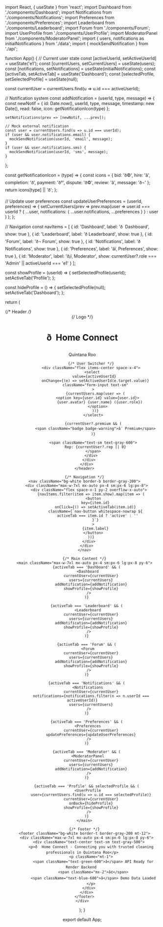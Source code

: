 import React, { useState } from 'react';
import Dashboard from './components/Dashboard';
import Notifications from './components/Notifications';
import Preferences from './components/Preferences';
import Leaderboard from './components/Leaderboard';
import Forum from './components/Forum';
import UserProfile from './components/UserProfile';
import ModeratorPanel from './components/ModeratorPanel';
import { users, notifications as initialNotifications } from './data';
import { mockSendNotification } from './api';

function App() {
  // Current user state
  const [activeUserId, setActiveUserId] = useState('e1');
  const [currentUsers, setCurrentUsers] = useState(users);
  const [notifications, setNotifications] = useState(initialNotifications);
  const [activeTab, setActiveTab] = useState('Dashboard');
  const [selectedProfile, setSelectedProfile] = useState(null);

  const currentUser = currentUsers.find(u => u.id === activeUserId);

  // Notification system
  const addNotification = (userId, type, message) => {
    const newNotif = {
      id: Date.now(),
      userId,
      type,
      message,
      timestamp: new Date(),
      read: false,
      icon: getNotificationIcon(type)
    };

    setNotifications(prev => [newNotif, ...prev]);

    // Mock external notification
    const user = currentUsers.find(u => u.id === userId);
    if (user && user.notifications.email) {
      mockSendNotification(userId, 'email', message);
    }
    if (user && user.notifications.sms) {
      mockSendNotification(userId, 'sms', message);
    }
  };

  const getNotificationIcon = (type) => {
    const icons = {
      bid: 'ð©',
      hire: 'â',
      completion: 'ð',
      payment: 'ð°',
      dispute: 'ð©',
      review: 'â­',
      message: 'ð¬'
    };
    return icons[type] || 'ð';
  };

  // Update user preferences
  const updateUserPreferences = (userId, preferences) => {
    setCurrentUsers(prev => 
      prev.map(user => 
        user.id === userId 
          ? { ...user, notifications: { ...user.notifications, ...preferences } }
          : user
      )
    );
  };

  // Navigation
  const navItems = [
    { id: 'Dashboard', label: 'ð  Dashboard', show: true },
    { id: 'Leaderboard', label: 'ð Leaderboard', show: true },
    { id: 'Forum', label: 'ð¬ Forum', show: true },
    { id: 'Notifications', label: 'ð Notifications', show: true },
    { id: 'Preferences', label: 'âï¸ Preferences', show: true },
    { id: 'Moderator', label: 'ð¡ï¸ Moderator', show: currentUser?.role === 'Admin' || activeUserId === 'e1' }
  ];

  const showProfile = (userId) => {
    setSelectedProfile(userId);
    setActiveTab('Profile');
  };

  const hideProfile = () => {
    setSelectedProfile(null);
    setActiveTab('Dashboard');
  };

  return (
    <div className="App min-h-screen bg-gray-50">
      {/* Header */}
      <header className="navbar bg-white shadow-sm border-b border-gray-200">
        <div className="max-w-7xl mx-auto px-4 sm:px-6 lg:px-8">
          <div className="flex justify-between items-center h-16">
            {/* Logo */}
            <div className="flex items-center">
              <h1 className="text-2xl font-bold text-blue-600">ð  Home Connect</h1>
              <span className="ml-2 text-sm text-gray-500">Quintana Roo</span>
            </div>

            {/* User Switcher */}
            <div className="flex items-center space-x-4">
              <select 
                value={activeUserId} 
                onChange={(e) => setActiveUserId(e.target.value)}
                className="form-input text-sm"
              >
                {currentUsers.map(user => (
                  <option key={user.id} value={user.id}>
                    {user.avatar} {user.name} ({user.role})
                  </option>
                ))}
              </select>

              {currentUser?.premium && (
                <span className="badge badge-warning">â¨ Premium</span>
              )}

              <span className="text-sm text-gray-600">
                Rep: {currentUser?.rep || 0}
              </span>
            </div>
          </div>
        </div>
      </header>

      {/* Navigation */}
      <nav className="bg-white border-b border-gray-200">
        <div className="max-w-7xl mx-auto px-4 sm:px-6 lg:px-8">
          <div className="flex space-x-1 py-2 overflow-x-auto">
            {navItems.filter(item => item.show).map(item => (
              <button
                key={item.id}
                onClick={() => setActiveTab(item.id)}
                className={`nav-button whitespace-nowrap ${
                  activeTab === item.id ? 'active' : ''
                }`}
              >
                {item.label}
              </button>
            ))}
          </div>
        </div>
      </nav>

      {/* Main Content */}
      <main className="max-w-7xl mx-auto px-4 sm:px-6 lg:px-8 py-6">
        {activeTab === 'Dashboard' && (
          <Dashboard 
            currentUser={currentUser}
            users={currentUsers}
            addNotification={addNotification}
            showProfile={showProfile}
          />
        )}

        {activeTab === 'Leaderboard' && (
          <Leaderboard 
            currentUser={currentUser}
            users={currentUsers}
            addNotification={addNotification}
            showProfile={showProfile}
          />
        )}

        {activeTab === 'Forum' && (
          <Forum 
            currentUser={currentUser}
            users={currentUsers}
            addNotification={addNotification}
            showProfile={showProfile}
          />
        )}

        {activeTab === 'Notifications' && (
          <Notifications 
            currentUser={currentUser}
            notifications={notifications.filter(n => n.userId === activeUserId)}
            users={currentUsers}
          />
        )}

        {activeTab === 'Preferences' && (
          <Preferences 
            currentUser={currentUser}
            updatePreferences={updateUserPreferences}
          />
        )}

        {activeTab === 'Moderator' && (
          <ModeratorPanel 
            currentUser={currentUser}
            users={currentUsers}
            addNotification={addNotification}
          />
        )}

        {activeTab === 'Profile' && selectedProfile && (
          <UserProfile 
            user={currentUsers.find(u => u.id === selectedProfile)}
            currentUser={currentUser}
            onBack={hideProfile}
            showProfile={showProfile}
          />
        )}
      </main>

      {/* Footer */}
      <footer className="bg-white border-t border-gray-200 mt-12">
        <div className="max-w-7xl mx-auto px-4 sm:px-6 lg:px-8 py-6">
          <div className="text-center text-sm text-gray-500">
            <p>ð  Home Connect - Connecting you with trusted cleaning professionals in Quintana Roo</p>
            <p className="mt-1">
              <span className="text-green-600">â</span> API Ready for Render Backend 
              <span className="mx-2">â¢</span>
              <span className="text-blue-600">â</span> Demo Data Loaded
            </p>
          </div>
        </div>
      </footer>
    </div>
  );
}

export default App;
